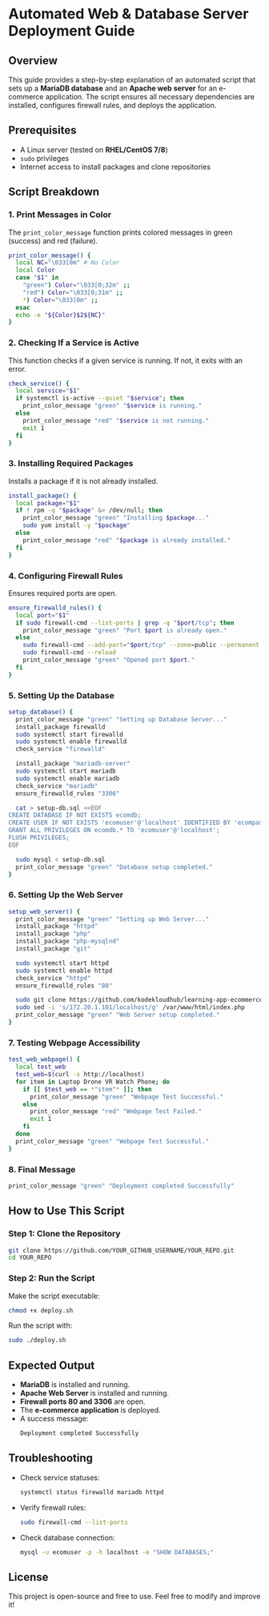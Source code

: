 # **Automated Web & Database Server Deployment Guide**

## **Overview**

This guide provides a step-by-step explanation of an automated script that sets up a **MariaDB database** and an **Apache web server** for an e-commerce application. The script ensures all necessary dependencies are installed, configures firewall rules, and deploys the application.

## **Prerequisites**

- A Linux server (tested on **RHEL/CentOS 7/8**)
- `sudo` privileges
- Internet access to install packages and clone repositories

## **Script Breakdown**

### **1. Print Messages in Color**

The `print_color_message` function prints colored messages in green (success) and red (failure).

```bash
print_color_message() {
  local NC="\033[0m" # No Color
  local Color
  case "$1" in
    "green") Color="\033[0;32m" ;;
    "red") Color="\033[0;31m" ;;
    *) Color="\033[0m" ;;
  esac
  echo -e "${Color}$2${NC}"
}
```

### **2. Checking If a Service is Active**

This function checks if a given service is running. If not, it exits with an error.

```bash
check_service() {
  local service="$1"
  if systemctl is-active --quiet "$service"; then
    print_color_message "green" "$service is running."
  else
    print_color_message "red" "$service is not running."
    exit 1
  fi
}
```

### **3. Installing Required Packages**

Installs a package if it is not already installed.

```bash
install_package() {
  local package="$1"
  if ! rpm -q "$package" &> /dev/null; then
    print_color_message "green" "Installing $package..."
    sudo yum install -y "$package"
  else
    print_color_message "red" "$package is already installed."
  fi
}
```

### **4. Configuring Firewall Rules**

Ensures required ports are open.

```bash
ensure_firewalld_rules() {
  local port="$1"
  if sudo firewall-cmd --list-ports | grep -q "$port/tcp"; then
    print_color_message "green" "Port $port is already open."
  else
    sudo firewall-cmd --add-port="$port/tcp" --zone=public --permanent
    sudo firewall-cmd --reload
    print_color_message "green" "Opened port $port."
  fi
}
```

### **5. Setting Up the Database**

```bash
setup_database() {
  print_color_message "green" "Setting up Database Server..."
  install_package firewalld
  sudo systemctl start firewalld
  sudo systemctl enable firewalld
  check_service "firewalld"

  install_package "mariadb-server"
  sudo systemctl start mariadb  
  sudo systemctl enable mariadb
  check_service "mariadb"
  ensure_firewalld_rules "3306"

  cat > setup-db.sql <<EOF
CREATE DATABASE IF NOT EXISTS ecomdb;
CREATE USER IF NOT EXISTS 'ecomuser'@'localhost' IDENTIFIED BY 'ecompassword';
GRANT ALL PRIVILEGES ON ecomdb.* TO 'ecomuser'@'localhost';
FLUSH PRIVILEGES;
EOF

  sudo mysql < setup-db.sql
  print_color_message "green" "Database setup completed."
}
```

### **6. Setting Up the Web Server**

```bash
setup_web_server() {
  print_color_message "green" "Setting up Web Server..."
  install_package "httpd"
  install_package "php"
  install_package "php-mysqlnd"
  install_package "git"

  sudo systemctl start httpd
  sudo systemctl enable httpd
  check_service "httpd"
  ensure_firewalld_rules "80"

  sudo git clone https://github.com/kodekloudhub/learning-app-ecommerce.git /var/www/html/
  sudo sed -i 's/172.20.1.101/localhost/g' /var/www/html/index.php
  print_color_message "green" "Web Server setup completed."
}
```

### **7. Testing Webpage Accessibility**

```bash
test_web_webpage() {
  local test_web
  test_web=$(curl -s http://localhost)
  for item in Laptop Drone VR Watch Phone; do
    if [[ $test_web == *"item"* ]]; then
      print_color_message "green" "Webpage Test Successful."
    else
      print_color_message "red" "Webpage Test Failed."
      exit 1
    fi
  done
  print_color_message "green" "Webpage Test Successful."
}
```

### **8. Final Message**

```bash
print_color_message "green" "Deployment completed Successfully"
```

## **How to Use This Script**

### **Step 1: Clone the Repository**

```bash
git clone https://github.com/YOUR_GITHUB_USERNAME/YOUR_REPO.git
cd YOUR_REPO
```

### **Step 2: Run the Script**

Make the script executable:

```bash
chmod +x deploy.sh
```

Run the script with:

```bash
sudo ./deploy.sh
```

## **Expected Output**

- **MariaDB** is installed and running.
- **Apache Web Server** is installed and running.
- **Firewall ports 80 and 3306** are open.
- The **e-commerce application** is deployed.
- A success message:
  ```bash
  Deployment completed Successfully
  ```

## **Troubleshooting**

- Check service statuses:
  ```bash
  systemctl status firewalld mariadb httpd
  ```
- Verify firewall rules:
  ```bash
  sudo firewall-cmd --list-ports
  ```
- Check database connection:
  ```bash
  mysql -u ecomuser -p -h localhost -e "SHOW DATABASES;"
  ```

## **License**

This project is open-source and free to use. Feel free to modify and improve it!

